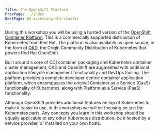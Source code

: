 ```yaml
---
Title: The OpenShift Platform
PrevPage: ../index
NextPage: 02-accessing-the-cluster
---
```


During this workshop you will be using a hosted version of the [OpenShift Container Platform](https://www.openshift.com/). This is a commercially supported distribution of Kubernetes from Red Hat. The platform is also available as open source, in the form of [OKD](https://www.okd.io/), the Origin Community Distribution of Kubernetes that powers Red Hat OpenShift.

Built around a core of OCI container packaging and Kubernetes container cluster management, OKD and OpenShift are augmented with additional application lifecycle management functionality and DevOps tooling. The platform provides a complete developer centric container application platform, which encompasses the original Container as a Service (CaaS) functionality of Kubernetes, along with Platform as a Service (PaaS) functionality.

Although OpenShift provides additional features on top of Kubernetes to make it easier to use, in this workshop we will be focusing on just the Kubernetes parts. Any concepts you learn in this workshop should be equally applicable to any other Kubernetes distribution, be it hosted by a service provider, or installed on your own hosts.
